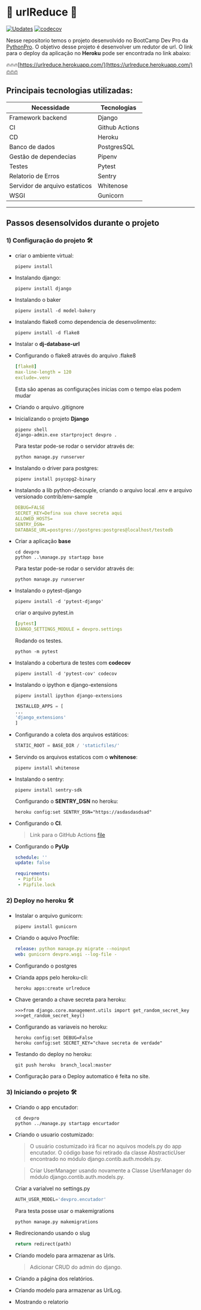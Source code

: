 # 🐍 urlReduce 🐍

[![Updates](https://pyup.io/repos/github/HenriqueCCdA/urlReduce/shield.svg)](https://pyup.io/repos/github/HenriqueCCdA/urlReduce/)
[![codecov](https://codecov.io/gh/HenriqueCCdA/urlReduce/branch/main/graph/badge.svg?token=8U5Z5LSRJ0)](https://codecov.io/gh/HenriqueCCdA/urlReduce)

Nesse repositorio temos o projeto desenvolvido no BootCamp Dev Pro da [PythonPro](www.python.pro.br). O objetivo desse projeto é desenvolver um redutor de url. O link para o deploy da aplicação no **Heroku** pode ser encontrada no link abaixo:

🔥🔥🔥[https://urlreduce.herokuapp.com/](https://urlreduce.herokuapp.com/)🔥🔥🔥



## Principais tecnologias utilizadas:

Necessidade                   | Tecnologias
---------                     | ------
Framework backend             | Django
CI                            | Github Actions
CD                            | Heroku
Banco de dados                | PostgresSQL
Gestão de dependecias         | Pipenv
Testes                        | Pytest 
Relatorio de Erros            | Sentry
Servidor de arquivo estaticos | Whitenose
WSGI                          | Gunicorn 




---

## Passos desensolvidos durante o projeto

### 1) Configuração do projeto 🛠
* criar o ambiente virtual:
       
    ```console
    pipenv install
    ```

* Instalando django:

    ```console
    pipenv install django
    ```

* Instalando o baker
    
    ```console 
    pipenv install -d model-bakery
    ``` 

* Instalando flake8 como dependencia de desenvolimento:

    ```console
    pipenv install -d flake8
    ```

* Instalar o **dj-database-url**

* Configurando o flake8 através do arquivo .flake8

    ```yml
    [flake8]
    max-line-length = 120
    exclude=.venv
    ```

    Esta são apenas as configurações inicias com o tempo elas podem mudar

* Criando o arquivo .gitignore

* Inicializando o projeto **Django**

    ```console
    pipenv shell
    django-admin.exe startproject devpro .
    ```

    Para testar pode-se rodar o servidor através de:

    ```console
    python manage.py runserver
    ```

* Instalando o driver para postgres:

    ```console
    pipenv install psycopg2-binary
    ```

* Instalando a lib python-decouple, criando o arquivo local .env e arquivo versionado contrib/env-sample

   ```yml
   DEBUG=FALSE
   SECRET_KEY=Defina sua chave secreta aqui
   ALLOWED_HOSTS=
   SENTRY_DSN=
   DATABASE_URL=postgres://postgres:postgres@localhost/testedb
   ```

* Criar a aplicação **base**

    ```console
    cd devpro
    python ..\manage.py startapp base
    ```

    Para testar pode-se rodar o servidor através de:

    ```console
    python manage.py runserver
    ```

* Instalando o pytest-django

    ```console
    pipenv install -d 'pytest-django'
    ```

    criar o arquivo pytest.in

    ```yml
    [pytest]
    DJANGO_SETTINGS_MODULE = devpro.settings
    ```

   Rodando os testes.

    ```console
    python -m pytest
    ```

* Instalando a cobertura de testes com **codecov**
 
    ```console 
    pipenv install -d 'pytest-cov' codecov
    ```
* Instalando o ipython e django-extensions

    ```console 
    pipenv install ipython django-extensions 
    ```

    ```python
    INSTALLED_APPS = [
    ... 
    'django_extensions'    
    ]
    ```

* Configurando a coleta dos arquivos estáticos:

    ```python
    STATIC_ROOT = BASE_DIR / 'staticfiles/'
    ```

* Servindo os arquivos estaticos com  o **whitenose**:
  
    ```console
    pipenv install whitenose
    ```


* Instalando o sentry:

    ```console
    pipenv install sentry-sdk
    ```

    Configurando o **SENTRY_DSN** no heroku:

    ```console
    heroku config:set SENTRY_DSN="https://asdasdasdsad"
    ```


* Configurando o **CI**.
    > Link para o GitHub Actions [file](https://github.com/HenriqueCCdA/urlRedure/tree/main/.github/workflows)


* Configurando o **PyUp**

    ```yml
    schedule: ''
    update: false

    requirements:
     - Pipfile
     - Pipfile.lock
    ```

### 2) Deploy no heroku 🛠

* Instalar o arquivo gunicorn:

    ```console
    pipenv install gunicorn
    ```

* Criando o aquivo Procfile:

    ```yaml
    release: python manage.py migrate --noinput
    web: gunicorn devpro.wsgi --log-file -
    ```

* Configurando o postgres

* Crianda apps pelo heroku-cli:

    ```console
    heroku apps:create urlreduce
    ```

* Chave gerando a chave secreta para heroku:

    ```console
    >>>from django.core.management.utils import get_random_secret_key
    >>>get_random_secret_key()
    ```

* Configurando as variaveis no heroku:

    ```console
    heroku config:set DEBUG=False
    heroku config:set SECRET_KEY="chave secreta de verdade"
    ```


* Testando do deploy no heroku:

   ```console
   git push heroku  branch_local:master
   ```

* Configuração para o Deploy automatico é feita no site.



### 3) Iniciando o projeto 🛠

* Criando o app encutador:

    ```console
    cd devpro
    python ../manage.py startapp encurtador
    ```

 * Criando o usuario costumizado:

    > O usuário costumizado irá ficar no aquivos models.py do app encutador. O código base foi retirado da classe AbstracticUser encontrado no módulo django.contib.auth.models.py.

    > Criar UserManager usando novamente a Classe UserManager do módulo django.contib.auth.models.py.


    Criar a varialvel no settings.py

    ```python
    AUTH_USER_MODEL='devpro.encutador'
    ```

    Para testa posse usar o makemigrations

    ```console
    python manage.py makemigrations
    ```

* Redirecionando usando o slug

    ```python
    return redirect(path)  
    ```

* Criando modelo para armazenar as Urls.
    
    > Adicionar CRUD do admin do django.

* Criando a página dos relatórios. 

* Criando modelo para armazenar as UrlLog.

* Mostrando o relatorio



